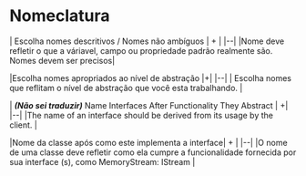 # Nomeclatura

| Escolha nomes descritivos / Nomes não ambíguos | + |
|--|
|Nome deve refletir o que a váriavel, campo ou propriedade padrão realmente são. Nomes devem ser precisos|

|Escolha nomes apropriados ao nível de abstração |+|
|--|
| Escolha nomes que reflitam o nível de abstração que você esta trabalhando. |

| ***(Não sei traduzir)*** Name Interfaces After Functionality They Abstract | +|
|--|
|The name of an interface should be derived from its usage by the client. |

|Nome da classe após como este implementa a interface| + |
|--|
|O nome de uma classe deve refletir como ela cumpre a funcionalidade fornecida por sua interface (s), como MemoryStream: IStream |